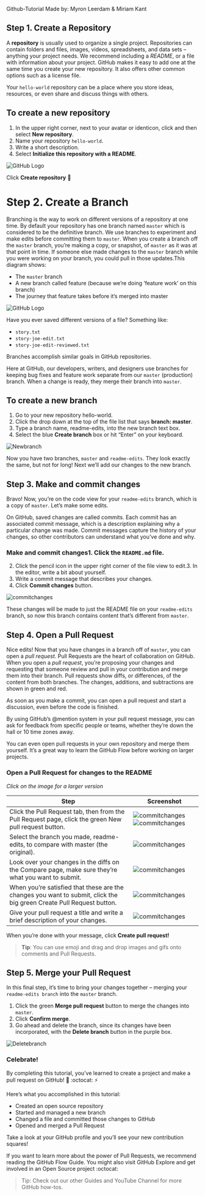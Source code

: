 Github-Tutorial
Made by: Myron Leerdam & Miriam Kant 

## Step 1. Create a Repository
A **repository** is usually used to organize a single project. Repositories can contain folders and files, images, videos, spreadsheets, and data sets – anything your project needs. We recommend including a *README*, or a file with information about your project. GitHub makes it easy to add one at the same time you create your new repository. It also offers other common options such as a license file.

Your `hello-world` repository can be a place where you store ideas, resources, or even share and discuss things with others.
## To create a new repository

1. In the upper right corner, next to your avatar or identicon, click  and then select **New repository**.
2. Name your repository `hello-world`.
3. Write a short description.
4. Select **Initialize this repository with a README**.

![GitHub Logo](image/1.PNG)

Click **Create repository** :tada:

# Step 2. Create a Branch
Branching is the way to work on different versions of a repository at one time.
By default your repository has one branch named `master` which is considered to be the definitive branch. We use branches to experiment and make edits before committing them to `master`.
When you create a branch off the `master` branch, you’re making a copy, or snapshot, of `master` as it was at that point in time. If someone else made changes to the `master` branch while you were working on your branch, you could pull in those updates.This diagram shows:
* The `master` branch
* A new branch called feature (because we’re doing ‘feature work’ on this branch)
* The journey that feature takes before it’s merged into master 

![GitHub Logo](image/2.PNG)

Have you ever saved different versions of a file? Something like:
* `story.txt`
* `story-joe-edit.txt`
* `story-joe-edit-reviewed.txt`

Branches accomplish similar goals in GitHub repositories.

Here at GitHub, our developers, writers, and designers use branches for keeping bug fixes and feature work separate from our `master` (production) branch. When a change is ready, they merge their branch into `master`.

## To create a new branch
1. Go to your new repository hello-world.
2. Click the drop down at the top of the file list that says **branch: master**.
3. Type a branch name, readme-edits, into the new branch text box.
4. Select the blue **Create branch** box or hit “Enter” on your keyboard.

![Newbranch](image/3.PNG)

Now you have two branches, `master` and `readme-edits`. They look exactly the same, but not for long! Next we’ll add our changes to the new branch.

## Step 3. Make and commit changes
Bravo! Now, you’re on the code view for your `readme-edits` branch, which is a copy of `master`. Let’s make some edits.

On GitHub, saved changes are called commits. Each commit has an associated commit message, which is a description explaining why a particular change was made. Commit messages capture the history of your changes, so other contributors can understand what you’ve done and why.
### Make and commit changes1. Click the `README.md` file.
2. Click the  pencil icon in the upper right corner of the file view to edit.3. In the editor, write a bit about yourself.
4. Write a commit message that describes your changes.
5. Click **Commit changes** button.

![commitchanges](image/4.PNG)

These changes will be made to just the README file on your `readme-edits` branch, so now this branch contains content that’s different from `master`.

## Step 4. Open a Pull Request
Nice edits! Now that you have changes in a branch off of `master`, you can open a *pull request*.
Pull Requests are the heart of collaboration on GitHub. When you open a *pull request*, you’re proposing your changes and requesting that someone review and pull in your contribution and merge them into their branch. Pull requests show diffs, or differences, of the content from both branches. The changes, additions, and subtractions are shown in green and red.

As soon as you make a commit, you can open a pull request and start a discussion, even before the code is finished.

By using GitHub’s @mention system in your pull request message, you can ask for feedback from specific people or teams, whether they’re down the hall or 10 time zones away.

You can even open pull requests in your own repository and merge them yourself. It’s a great way to learn the GitHub Flow before working on larger projects.
### **Open a Pull Request for changes to the README**
*Click on the image for a larger version*

Step | Screenshot
---- | ----------
Click the  Pull Request tab, then from the Pull Request page, click the green New pull request button. | ![commitchanges](image/5.PNG)![commitchanges](image/6.PNG)
Select the branch you made, readme-edits, to compare with master (the original). |  ![commitchanges](image/7.PNG)
Look over your changes in the diffs on the Compare page, make sure they’re what you want to submit. | ![commitchanges](image/8.PNG)
When you’re satisfied that these are the changes you want to submit, click the big green Create Pull Request button. | ![commitchanges](image/9.PNG)
Give your pull request a title and write a brief description of your changes. | ![commitchanges](image/10.PNG)
When you’re done with your message, click **Create pull request!**
> **Tip**: You can use emoji and drag and drop images and gifs onto comments and Pull Requests.

## Step 5. Merge your Pull Request
In this final step, it’s time to bring your changes together – merging your `readme-edits branch` into the `master` branch.

1. Click the green **Merge pull request** button to merge the changes into `master`.
2. Click **Confirm merge**.
3. Go ahead and delete the branch, since its changes have been incorporated, with the **Delete branch** button in the purple box.
 
 ![Deletebranch](image/11.PNG)
 
### Celebrate!
By completing this tutorial, you’ve learned to create a project and make a pull request on GitHub! :tada: :octocat: :zap:  

Here’s what you accomplished in this tutorial:
* Created an open source repository
* Started and managed a new branch
* Changed a file and committed those changes to GitHub
* Opened and merged a Pull Request

Take a look at your GitHub profile and you’ll see your new contribution squares!

If you want to learn more about the power of Pull Requests, we recommend reading the GitHub Flow Guide. You might also visit GitHub Explore and get involved in an Open Source project :octocat: 

> Tip: Check out our other Guides and YouTube Channel for more GitHub how-tos.
